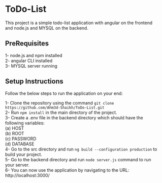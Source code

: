 # ToDo-List

This project is a simple todo-list application with angular on the frontend and node.js and MYSQL on the backend.

## PreRequisites ##
1- node.js and npm installed  
2- angular CLI installed  
3- MYSQL server running  

## Setup Instructions ##
Follow the below steps to run the application on your end:  

1- Clone the repository using the command ```git clone https://github.com/Ahm3d-Shaikh/ToDo-List.git```  
2- Run ```npm install``` in the main directory of the project.  
3- Create a .env file in the backend directory which should have the following variables:  
   (a) HOST  
   (b) ROOT  
   (c) PASSWORD  
   (d) DATABASE  
4- Go to the src directory and run ```ng build --configuration production``` to build your project.  
5- Go to the backend directory and run ```node server.js``` command to run your server.  
6- You can now use the application by navigating to the URL: http://localhost:3000/  
